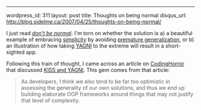 --- 
wordpress_id: 311
layout: post
title: Thoughts on being normal
disqus_url: http://blog.sideline.ca/2007/04/25/thoughts-on-being-normal/

<p>I just read <em><a href="http://giantrobots.thoughtbot.com/2007/4/24/don-t-be-normal">don't be normal</a></em>.  I'm torn on whether the solution is a) a beautiful example of embracing <a href="http://en.wikipedia.org/wiki/KISS_Principle">simplicity</a> by avoiding <a href="http://haacked.com/archive/2005/09/19/10231.aspx">premature generalization</a>, or b) an illustration of how taking <a href="http://c2.com/cgi/wiki?YouArentGonnaNeedIt">YAGNI</a> to the extreme will result in a short-sighted app.</p>

<p>Following this train of thought, I came across an article on <a href="http://www.codinghorror.com">CodingHorror</a> that discussed <a href="http://www.codinghorror.com/blog/archives/000111.html">KISS and YAGNI</a>.  This gem comes from that article:</p>
<blockquote>As developers, I think we also tend to be far too optimistic in assessing the generality of our own solutions, and thus we end up building elaborate OOP frameworks around things that may not justify that level of complexity.</blockquote>
